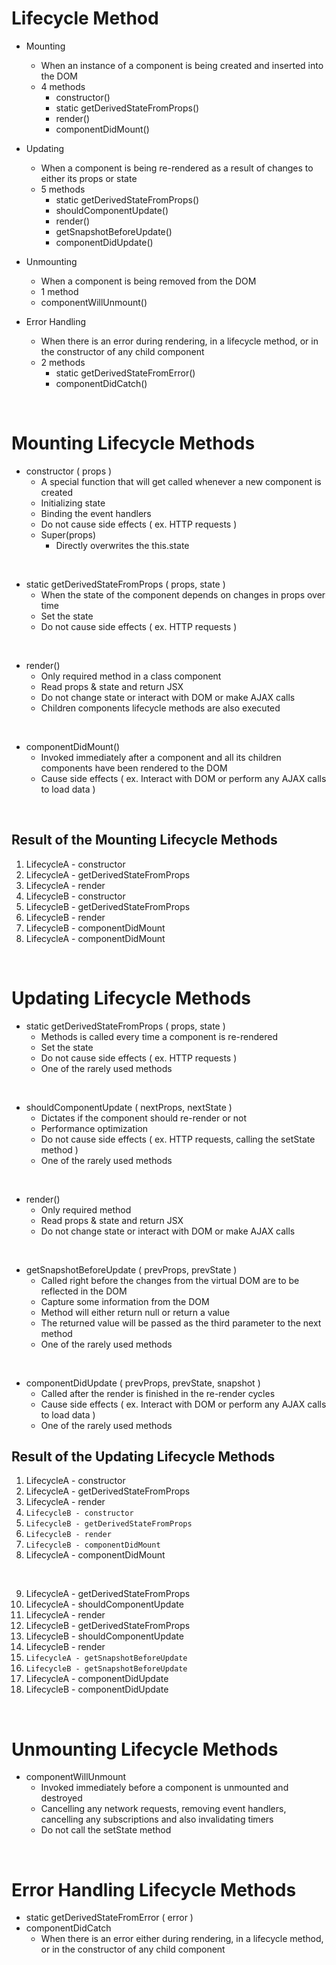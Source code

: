 # Lifecycle Method

- Mounting

  - When an instance of a component is being created and inserted into the DOM
  - 4 methods
    - constructor()
    - static getDerivedStateFromProps()
    - render()
    - componentDidMount()
      <br>

- Updating

  - When a component is being re-rendered as a result of changes to either its props or state
  - 5 methods
    - static getDerivedStateFromProps()
    - shouldComponentUpdate()
    - render()
    - getSnapshotBeforeUpdate()
    - componentDidUpdate()
      <br>

- Unmounting

  - When a component is being removed from the DOM
  - 1 method
  - componentWillUnmount()
    <br>

- Error Handling
  - When there is an error during rendering, in a lifecycle method, or in the constructor of any child component
  - 2 methods
    - static getDerivedStateFromError()
    - componentDidCatch()

<br>

# Mounting Lifecycle Methods

- constructor ( props )
  - A special function that will get called whenever a new component is created
  - Initializing state
  - Binding the event handlers
  - Do not cause side effects ( ex. HTTP requests )
  - Super(props)
    - Directly overwrites the this.state

<br>

- static getDerivedStateFromProps ( props, state )
  - When the state of the component depends on changes in props over time
  - Set the state
  - Do not cause side effects ( ex. HTTP requests )

<br>

- render()
  - Only required method in a class component
  - Read props & state and return JSX
  - Do not change state or interact with DOM or make AJAX calls
  - Children components lifecycle methods are also executed

<br>

- componentDidMount()
  - Invoked immediately after a component and all its children components have been rendered to the DOM
  - Cause side effects ( ex. Interact with DOM or perform any AJAX calls to load data )

<br>

## Result of the Mounting Lifecycle Methods

1. LifecycleA - constructor
2. LifecycleA - getDerivedStateFromProps
3. LifecycleA - render
4. LifecycleB - constructor
5. LifecycleB - getDerivedStateFromProps
6. LifecycleB - render
7. LifecycleB - componentDidMount
8. LifecycleA - componentDidMount

<br>

# Updating Lifecycle Methods

- static getDerivedStateFromProps ( props, state )
  - Methods is called every time a component is re-rendered
  - Set the state
  - Do not cause side effects ( ex. HTTP requests )
  - One of the rarely used methods

<br>

- shouldComponentUpdate ( nextProps, nextState )
  - Dictates if the component should re-render or not
  - Performance optimization
  - Do not cause side effects ( ex. HTTP requests, calling the setState method )
  - One of the rarely used methods

<br>

- render()
  - Only required method
  - Read props & state and return JSX
  - Do not change state or interact with DOM or make AJAX calls

<br>

- getSnapshotBeforeUpdate ( prevProps, prevState )
  - Called right before the changes from the virtual DOM are to be reflected in the DOM
  - Capture some information from the DOM
  - Method will either return null or return a value
  - The returned value will be passed as the third parameter to the next method
  - One of the rarely used methods

<br>

- componentDidUpdate ( prevProps, prevState, snapshot )
  - Called after the render is finished in the re-render cycles
  - Cause side effects ( ex. Interact with DOM or perform any AJAX calls to load data )
  - One of the rarely used methods

## Result of the Updating Lifecycle Methods

1. LifecycleA - constructor
2. LifecycleA - getDerivedStateFromProps
3. LifecycleA - render
4. `LifecycleB - constructor`
5. `LifecycleB - getDerivedStateFromProps`
6. `LifecycleB - render`
7. `LifecycleB - componentDidMount`
8. LifecycleA - componentDidMount

<br>

9. LifecycleA - getDerivedStateFromProps
10. LifecycleA - shouldComponentUpdate
11. LifecycleA - render
12. LifecycleB - getDerivedStateFromProps
13. LifecycleB - shouldComponentUpdate
14. LifecycleB - render
15. `LifecycleA - getSnapshotBeforeUpdate`
16. `LifecycleB - getSnapshotBeforeUpdate`
17. LifecycleA - componentDidUpdate
18. LifecycleB - componentDidUpdate

<br>

# Unmounting Lifecycle Methods

- componentWillUnmount
  - Invoked immediately before a component is unmounted and destroyed
  - Cancelling any network requests, removing event handlers, cancelling any subscriptions and also invalidating timers
  - Do not call the setState method

<br>

# Error Handling Lifecycle Methods

- static getDerivedStateFromError ( error )
- componentDidCatch
  - When there is an error either during rendering, in a lifecycle method, or in the constructor of any child component
